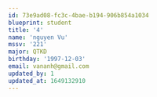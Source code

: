 ```yaml
---
id: 73e9ad08-fc3c-4bae-b194-906b854a1034
blueprint: student
title: '4'
name: 'nguyen Vu'
mssv: '221'
major: QTKD
birthday: '1997-12-03'
email: vananh@gmail.com
updated_by: 1
updated_at: 1649132910
---
```

